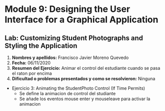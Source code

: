 # Module 9: Designing the User Interface for a Graphical Application

## Lab: Customizing Student Photographs and Styling the Application

1. **Nombres y apellidos:** Francisco Javier Moreno Quevedo
2. **Fecha:** 06/11/2020
3. **Resumen del Ejercicio:** Animar el control del estudiante cuando se pasa el raton por encima
4. **Dificultad o problemas presentados y como se resolvieron:** Ninguna

- Ejercicio 3: Animating the StudentPhoto Control (If Time Permits)
  - Se define la animacion de control del studiante
  - Se añade los eventos mouse enter y mouseleave para activar la animacion

